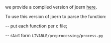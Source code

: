 we provide a compiled version of joern [here](https://zenodo.org/record/7607623).

To use this version of joern to parse the function:

 -- put each function per c file;

 -- start form `LIVABLE/preprocessing/process.py`